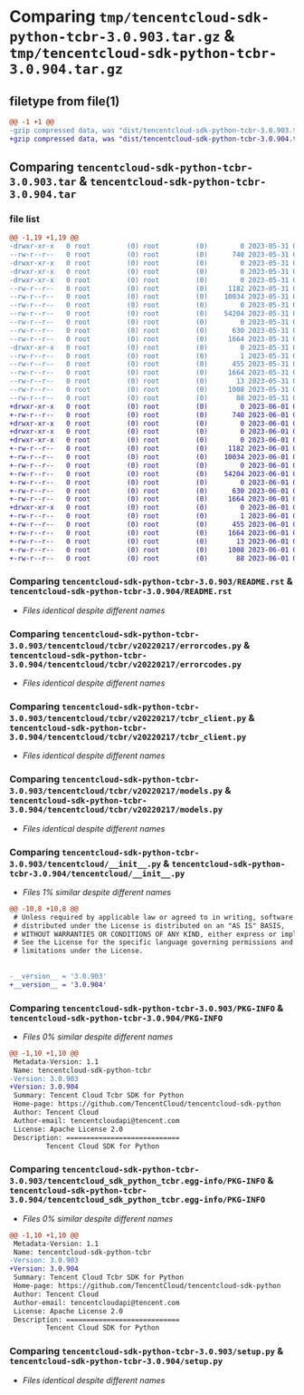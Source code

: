 # Comparing `tmp/tencentcloud-sdk-python-tcbr-3.0.903.tar.gz` & `tmp/tencentcloud-sdk-python-tcbr-3.0.904.tar.gz`

## filetype from file(1)

```diff
@@ -1 +1 @@
-gzip compressed data, was "dist/tencentcloud-sdk-python-tcbr-3.0.903.tar", last modified: Wed May 31 02:21:17 2023, max compression
+gzip compressed data, was "dist/tencentcloud-sdk-python-tcbr-3.0.904.tar", last modified: Thu Jun  1 02:46:54 2023, max compression
```

## Comparing `tencentcloud-sdk-python-tcbr-3.0.903.tar` & `tencentcloud-sdk-python-tcbr-3.0.904.tar`

### file list

```diff
@@ -1,19 +1,19 @@
-drwxr-xr-x   0 root         (0) root         (0)        0 2023-05-31 02:21:17.000000 tencentcloud-sdk-python-tcbr-3.0.903/
--rw-r--r--   0 root         (0) root         (0)      740 2023-05-31 02:21:15.000000 tencentcloud-sdk-python-tcbr-3.0.903/README.rst
-drwxr-xr-x   0 root         (0) root         (0)        0 2023-05-31 02:21:16.000000 tencentcloud-sdk-python-tcbr-3.0.903/tencentcloud/
-drwxr-xr-x   0 root         (0) root         (0)        0 2023-05-31 02:21:16.000000 tencentcloud-sdk-python-tcbr-3.0.903/tencentcloud/tcbr/
-drwxr-xr-x   0 root         (0) root         (0)        0 2023-05-31 02:21:17.000000 tencentcloud-sdk-python-tcbr-3.0.903/tencentcloud/tcbr/v20220217/
--rw-r--r--   0 root         (0) root         (0)     1182 2023-05-31 02:21:15.000000 tencentcloud-sdk-python-tcbr-3.0.903/tencentcloud/tcbr/v20220217/errorcodes.py
--rw-r--r--   0 root         (0) root         (0)    10034 2023-05-31 02:21:15.000000 tencentcloud-sdk-python-tcbr-3.0.903/tencentcloud/tcbr/v20220217/tcbr_client.py
--rw-r--r--   0 root         (0) root         (0)        0 2023-05-31 02:21:15.000000 tencentcloud-sdk-python-tcbr-3.0.903/tencentcloud/tcbr/v20220217/__init__.py
--rw-r--r--   0 root         (0) root         (0)    54204 2023-05-31 02:21:15.000000 tencentcloud-sdk-python-tcbr-3.0.903/tencentcloud/tcbr/v20220217/models.py
--rw-r--r--   0 root         (0) root         (0)        0 2023-05-31 02:21:15.000000 tencentcloud-sdk-python-tcbr-3.0.903/tencentcloud/tcbr/__init__.py
--rw-r--r--   0 root         (0) root         (0)      630 2023-05-31 02:21:15.000000 tencentcloud-sdk-python-tcbr-3.0.903/tencentcloud/__init__.py
--rw-r--r--   0 root         (0) root         (0)     1664 2023-05-31 02:21:17.000000 tencentcloud-sdk-python-tcbr-3.0.903/PKG-INFO
-drwxr-xr-x   0 root         (0) root         (0)        0 2023-05-31 02:21:17.000000 tencentcloud-sdk-python-tcbr-3.0.903/tencentcloud_sdk_python_tcbr.egg-info/
--rw-r--r--   0 root         (0) root         (0)        1 2023-05-31 02:21:16.000000 tencentcloud-sdk-python-tcbr-3.0.903/tencentcloud_sdk_python_tcbr.egg-info/dependency_links.txt
--rw-r--r--   0 root         (0) root         (0)      455 2023-05-31 02:21:16.000000 tencentcloud-sdk-python-tcbr-3.0.903/tencentcloud_sdk_python_tcbr.egg-info/SOURCES.txt
--rw-r--r--   0 root         (0) root         (0)     1664 2023-05-31 02:21:16.000000 tencentcloud-sdk-python-tcbr-3.0.903/tencentcloud_sdk_python_tcbr.egg-info/PKG-INFO
--rw-r--r--   0 root         (0) root         (0)       13 2023-05-31 02:21:16.000000 tencentcloud-sdk-python-tcbr-3.0.903/tencentcloud_sdk_python_tcbr.egg-info/top_level.txt
--rw-r--r--   0 root         (0) root         (0)     1008 2023-05-31 02:21:15.000000 tencentcloud-sdk-python-tcbr-3.0.903/setup.py
--rw-r--r--   0 root         (0) root         (0)       88 2023-05-31 02:21:17.000000 tencentcloud-sdk-python-tcbr-3.0.903/setup.cfg
+drwxr-xr-x   0 root         (0) root         (0)        0 2023-06-01 02:46:54.000000 tencentcloud-sdk-python-tcbr-3.0.904/
+-rw-r--r--   0 root         (0) root         (0)      740 2023-06-01 02:46:53.000000 tencentcloud-sdk-python-tcbr-3.0.904/README.rst
+drwxr-xr-x   0 root         (0) root         (0)        0 2023-06-01 02:46:54.000000 tencentcloud-sdk-python-tcbr-3.0.904/tencentcloud/
+drwxr-xr-x   0 root         (0) root         (0)        0 2023-06-01 02:46:54.000000 tencentcloud-sdk-python-tcbr-3.0.904/tencentcloud/tcbr/
+drwxr-xr-x   0 root         (0) root         (0)        0 2023-06-01 02:46:54.000000 tencentcloud-sdk-python-tcbr-3.0.904/tencentcloud/tcbr/v20220217/
+-rw-r--r--   0 root         (0) root         (0)     1182 2023-06-01 02:46:53.000000 tencentcloud-sdk-python-tcbr-3.0.904/tencentcloud/tcbr/v20220217/errorcodes.py
+-rw-r--r--   0 root         (0) root         (0)    10034 2023-06-01 02:46:53.000000 tencentcloud-sdk-python-tcbr-3.0.904/tencentcloud/tcbr/v20220217/tcbr_client.py
+-rw-r--r--   0 root         (0) root         (0)        0 2023-06-01 02:46:53.000000 tencentcloud-sdk-python-tcbr-3.0.904/tencentcloud/tcbr/v20220217/__init__.py
+-rw-r--r--   0 root         (0) root         (0)    54204 2023-06-01 02:46:53.000000 tencentcloud-sdk-python-tcbr-3.0.904/tencentcloud/tcbr/v20220217/models.py
+-rw-r--r--   0 root         (0) root         (0)        0 2023-06-01 02:46:53.000000 tencentcloud-sdk-python-tcbr-3.0.904/tencentcloud/tcbr/__init__.py
+-rw-r--r--   0 root         (0) root         (0)      630 2023-06-01 02:46:53.000000 tencentcloud-sdk-python-tcbr-3.0.904/tencentcloud/__init__.py
+-rw-r--r--   0 root         (0) root         (0)     1664 2023-06-01 02:46:54.000000 tencentcloud-sdk-python-tcbr-3.0.904/PKG-INFO
+drwxr-xr-x   0 root         (0) root         (0)        0 2023-06-01 02:46:54.000000 tencentcloud-sdk-python-tcbr-3.0.904/tencentcloud_sdk_python_tcbr.egg-info/
+-rw-r--r--   0 root         (0) root         (0)        1 2023-06-01 02:46:54.000000 tencentcloud-sdk-python-tcbr-3.0.904/tencentcloud_sdk_python_tcbr.egg-info/dependency_links.txt
+-rw-r--r--   0 root         (0) root         (0)      455 2023-06-01 02:46:54.000000 tencentcloud-sdk-python-tcbr-3.0.904/tencentcloud_sdk_python_tcbr.egg-info/SOURCES.txt
+-rw-r--r--   0 root         (0) root         (0)     1664 2023-06-01 02:46:54.000000 tencentcloud-sdk-python-tcbr-3.0.904/tencentcloud_sdk_python_tcbr.egg-info/PKG-INFO
+-rw-r--r--   0 root         (0) root         (0)       13 2023-06-01 02:46:54.000000 tencentcloud-sdk-python-tcbr-3.0.904/tencentcloud_sdk_python_tcbr.egg-info/top_level.txt
+-rw-r--r--   0 root         (0) root         (0)     1008 2023-06-01 02:46:53.000000 tencentcloud-sdk-python-tcbr-3.0.904/setup.py
+-rw-r--r--   0 root         (0) root         (0)       88 2023-06-01 02:46:54.000000 tencentcloud-sdk-python-tcbr-3.0.904/setup.cfg
```

### Comparing `tencentcloud-sdk-python-tcbr-3.0.903/README.rst` & `tencentcloud-sdk-python-tcbr-3.0.904/README.rst`

 * *Files identical despite different names*

### Comparing `tencentcloud-sdk-python-tcbr-3.0.903/tencentcloud/tcbr/v20220217/errorcodes.py` & `tencentcloud-sdk-python-tcbr-3.0.904/tencentcloud/tcbr/v20220217/errorcodes.py`

 * *Files identical despite different names*

### Comparing `tencentcloud-sdk-python-tcbr-3.0.903/tencentcloud/tcbr/v20220217/tcbr_client.py` & `tencentcloud-sdk-python-tcbr-3.0.904/tencentcloud/tcbr/v20220217/tcbr_client.py`

 * *Files identical despite different names*

### Comparing `tencentcloud-sdk-python-tcbr-3.0.903/tencentcloud/tcbr/v20220217/models.py` & `tencentcloud-sdk-python-tcbr-3.0.904/tencentcloud/tcbr/v20220217/models.py`

 * *Files identical despite different names*

### Comparing `tencentcloud-sdk-python-tcbr-3.0.903/tencentcloud/__init__.py` & `tencentcloud-sdk-python-tcbr-3.0.904/tencentcloud/__init__.py`

 * *Files 1% similar despite different names*

```diff
@@ -10,8 +10,8 @@
 # Unless required by applicable law or agreed to in writing, software
 # distributed under the License is distributed on an "AS IS" BASIS,
 # WITHOUT WARRANTIES OR CONDITIONS OF ANY KIND, either express or implied.
 # See the License for the specific language governing permissions and
 # limitations under the License.
 
 
-__version__ = '3.0.903'
+__version__ = '3.0.904'
```

### Comparing `tencentcloud-sdk-python-tcbr-3.0.903/PKG-INFO` & `tencentcloud-sdk-python-tcbr-3.0.904/PKG-INFO`

 * *Files 0% similar despite different names*

```diff
@@ -1,10 +1,10 @@
 Metadata-Version: 1.1
 Name: tencentcloud-sdk-python-tcbr
-Version: 3.0.903
+Version: 3.0.904
 Summary: Tencent Cloud Tcbr SDK for Python
 Home-page: https://github.com/TencentCloud/tencentcloud-sdk-python
 Author: Tencent Cloud
 Author-email: tencentcloudapi@tencent.com
 License: Apache License 2.0
 Description: ============================
         Tencent Cloud SDK for Python
```

### Comparing `tencentcloud-sdk-python-tcbr-3.0.903/tencentcloud_sdk_python_tcbr.egg-info/PKG-INFO` & `tencentcloud-sdk-python-tcbr-3.0.904/tencentcloud_sdk_python_tcbr.egg-info/PKG-INFO`

 * *Files 0% similar despite different names*

```diff
@@ -1,10 +1,10 @@
 Metadata-Version: 1.1
 Name: tencentcloud-sdk-python-tcbr
-Version: 3.0.903
+Version: 3.0.904
 Summary: Tencent Cloud Tcbr SDK for Python
 Home-page: https://github.com/TencentCloud/tencentcloud-sdk-python
 Author: Tencent Cloud
 Author-email: tencentcloudapi@tencent.com
 License: Apache License 2.0
 Description: ============================
         Tencent Cloud SDK for Python
```

### Comparing `tencentcloud-sdk-python-tcbr-3.0.903/setup.py` & `tencentcloud-sdk-python-tcbr-3.0.904/setup.py`

 * *Files identical despite different names*

